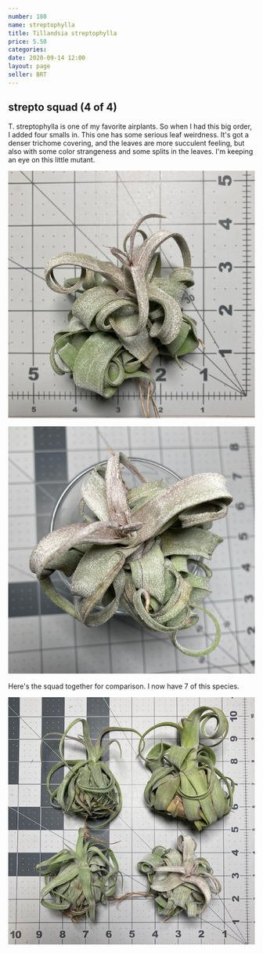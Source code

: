 ```yaml
---
number: 180
name: streptophylla
title: Tillandsia streptophylla
price: 5.50
categories: 
date: 2020-09-14 12:00
layout: page
seller: BRT
---
```

## strepto squad (4 of 4)

T. streptophylla is one of my favorite airplants. So when I had this big order, I added four smalls in. This one has some serious leaf weirdness. It's got a denser trichome covering, and the leaves are more succulent feeling, but also with some color strangeness and some splits in the leaves. I'm keeping an eye on this little mutant.

!["Tillandsia streptophylla"](/i/IMG_0962.jpeg "Tillandsia streptophylla")

!["Tillandsia streptophylla"](/i/IMG_0963.jpeg "Tillandsia streptophylla")

Here's the squad together for comparison. I now have 7 of this species.

!["Tillandsia streptophylla"](/i/IMG_0964.jpeg "Tillandsia streptophylla")
